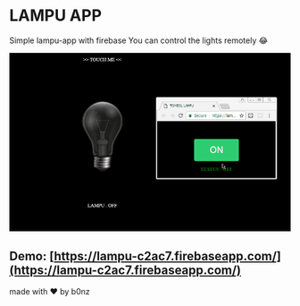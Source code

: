 # LAMPU APP
Simple lampu-app with firebase
You can control the lights remotely :joy:

![lampu](lampu.gif)

Demo: [https://lampu-c2ac7.firebaseapp.com/](https://lampu-c2ac7.firebaseapp.com/)
--
made with :heart: by b0nz